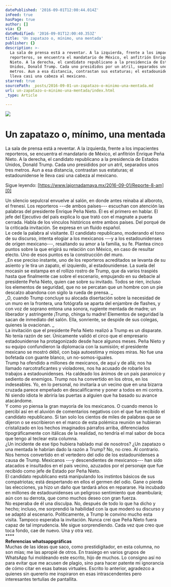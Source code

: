 ```yaml
---
datePublished: '2016-09-01T12:00:44.014Z'
inFeed: true
hasPage: true
author: []
via: {}
dateModified: '2016-09-01T12:00:40.353Z'
title: 'Un zapatazo o, mínimo, una mentada'
publisher: {}
description: >-
  La sala de prensa está a reventar. A la izquierda, frente a los impacientes
  reporteros, se encuentra el mandatario de México, el anfitrión Enrique Peña
  Nieto. A la derecha, el candidato republicano a la presidencia de Estados
  Unidos, Donald Trump. Cada uno presididos por un atril, separados unos tres
  metros. Aun a esa distancia, contrastan sus estaturas; el estadounidense le
  lleva casi una cabeza al mexicano.
starred: true
sourcePath: _posts/2016-09-01-un-zapatazo-o-minimo-una-mentada.md
url: un-zapatazo-o-minimo-una-mentada/index.html
_type: Article

---
```

![](https://the-grid-user-content.s3-us-west-2.amazonaws.com/2862cd8d-0927-4d28-98b0-21d08139584d.jpg)

# Un zapatazo o, mínimo, una mentada

La sala de prensa está a reventar. A la izquierda, frente a los impacientes reporteros, se encuentra el mandatario de México, el anfitrión Enrique Peña Nieto. A la derecha, el candidato republicano a la presidencia de Estados Unidos, Donald Trump. Cada uno presididos por un atril, separados unos tres metros. Aun a esa distancia, contrastan sus estaturas; el estadounidense le lleva casi una cabeza al mexicano.

Sigue leyendo: [https://www.lajornadamaya.mx/2016-09-01/Reporte-8-am][0]

Un silencio sepulcral envuelve al salón, en donde antes reinaba al alboroto, el frenesí. Los reporteros ---de ambos países--- escuchan con atención las palabras del presidente Enrique Peña Nieto. Él es el primero en hablar. El jefe del Ejecutivo del país explica lo que trató con el magnate a puerta cerrada. Habla de los vínculos históricos entre ambos países. Del porqué de la criticada invitación. Se expresa en un fluido español.  
Le cede la palabra al visitante. El candidato republicano, moderando el tono de su discurso, intenta elogiar a los mexicanos ---y a los estadounidenses de origen mexicano---, resaltando su amor a la familia, su fe. Plantea cinco puntos sobre la que erigirá su relación con México, en caso de resultar electo. Uno de esos puntos es la construcción del muro.  
_En ese preciso instante, uno de los reporteros acreditados se levanta de su asiento y le tira un zapato, el izquierdo, al estadounidense. La suela del mocasín se estampa en el rollizo rostro de Trump, que da varios traspiés hasta que finalmente cae sobre el escenario, empujando en su debacle al presidente Peña Nieto, quien cae sobre su invitado. Todos se ríen, incluso los elementos de seguridad, que no se percatan que un hombre con un pie descalzo abandona con sigilo la rueda de prensa. _  
_O, cuando Trump concluye su alocada disertación sobre la necesidad de un muro en la frontera, una fotógrafa se aparta del enjambre de flashes, y con voz de soprano entona una sonora, rugiente mentada de madre; un liberador y astringente ¡Trump, chinga tu madre! Elementos de seguridad la sacan de inmediato del salón. Ella, sonriente, se despide de sus colegas, quienes la ovacionan. _  
La invitación que el presidente Peña Nieto realizó a Trump es un disparate. No tenía razón de ser. Únicamente validó el circo que el empresario estadounidense ha protagonizado desde hace algunos meses. Peña Nieto y su equipo confundieron la diplomacia con la sumisión; el presidente mexicano se mostró débil, con baja autoestima y miopes miras. No fue una bofetada con guante blanco, un no-somos-iguales.  
Trump ha ofendido a millones de mexicanos, de aquí y de allá; nos ha llamado narcotraficantes y violadores, nos ha acusado de robarle los trabajos a estadounidenses. Ha caldeado los ánimos de un país paranoico y sediento de enemigos. Trump nos ha convertido en los otros, en los indeseables. Yo, en lo personal, no invitaría a un vecino que en una bizarra cruzada parece empeñado en descalificarme y poner a todos en mi contra. Ni siendo idiota le abriría las puertas a alguien que ha basado su avance atacándome.  
Y como yo piensa la gran mayoría de los mexicanos. O cuando menos lo percibí así en el aluvión de comentarios negativos con el que fue recibido el candidato republicano. Si tan solo los cientos de miles de palabras que se dijeron o se escribieron en el marco de esta polémica reunión se hubieran cristalizado en los hechos imaginados párrafos arriba, diferenciados tipográficamente con itálicas de la realidad, no tendría el mal sabor de boca que tengo al teclear esta columna.  
¿Un incidente de ese tipo hubiera hablado mal de nosotros? ¿Un zapatazo o una mentada le habrían dado la razón a Trump? No, no creo. Al contrario. Nos hemos convertido en el vertedero del odio de los estadounidenses a causa de Trump. Mexicanos ---y descendientes de mexicanos--- han sido atacados e insultados en el país vecino, azuzados por el personaje que fue recibido como jefe de Estado por Peña Nieto.  
El candidato republicano está manipulando los instintos básicos de sus compatriotas; está despertando en ellos el germen del odio. Gane o pierda las elecciones, ya hizo un daño que tardará años en repararse. Ha incubado en millones de estadounidenses un peligroso sentimiento que deambulará; aún con su derrota, que como muchos deseo con gran fuerza.  
No esperaba de él una disculpa. No, después de todo lo que ha dicho y hecho; incluso, me sorprendió la habilidad con la que moderó su discurso y se adaptó al escenario. Políticamente, a Trump le convino mucho esta visita. Tampoco esperaba la invitación. Nunca creí que Peña Nieto fuera capaz de tal imprudencia. Me sigue sorprendiendo. Cada vez que creo que toca fondo, cae de nuevo. Una y otra vez.  
\*\*\*\*  
**Referencias whatsappgráficas**  
Muchas de las ideas que saco, como prestidigitador, en esta columna, no son mías; me las apropié de otros. En trasiego en varios grupos de WhatsApp fui moldeando este escrito, hijo de muchos. Lo consigno así no para evitar que me acusen de plagio, sino para hacer patente mi ignorancia de cómo citar en esas bateas virtuales. Escrito lo anterior, agradezco a quienes sin quererlo me inspiraron en esas intrascendentes pero interesantes tertulias de pantallita.

[0]: https://www.lajornadamaya.mx/2016-09-01/Reporte-8-am